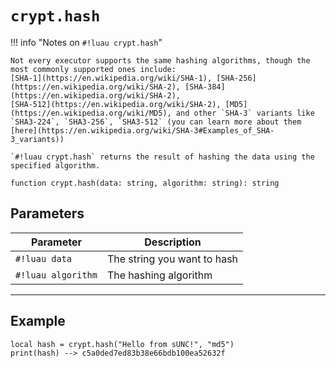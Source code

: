 # `crypt.hash`

!!! info "Notes on `#!luau crypt.hash`"

    Not every executor supports the same hashing algorithms, though the most commonly supported ones include:
    [SHA-1](https://en.wikipedia.org/wiki/SHA-1), [SHA-256](https://en.wikipedia.org/wiki/SHA-2), [SHA-384](https://en.wikipedia.org/wiki/SHA-2), 
    [SHA-512](https://en.wikipedia.org/wiki/SHA-2), [MD5](https://en.wikipedia.org/wiki/MD5), and other `SHA-3` variants like `SHA3-224`, `SHA3-256`, `SHA3-512` (you can learn more about them [here](https://en.wikipedia.org/wiki/SHA-3#Examples_of_SHA-3_variants))

    `#!luau crypt.hash` returns the result of hashing the data using the specified algorithm.


```luau
function crypt.hash(data: string, algorithm: string): string
```

## Parameters

| Parameter | Description |
|-----------|-------------|
| `#!luau data` | The string you want to hash |
| `#!luau algorithm` | The hashing algorithm |

---

## Example

```luau
local hash = crypt.hash("Hello from sUNC!", "md5")
print(hash) --> c5a0ded7ed83b38e66bdb100ea52632f
```
